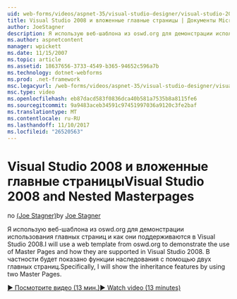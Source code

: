 ```yaml
---
uid: web-forms/videos/aspnet-35/visual-studio-designer/visual-studio-2008-and-nested-masterpages
title: Visual Studio 2008 и вложенные главные страницы | Документы Microsoft
author: JoeStagner
description: Я использую веб-шаблона из oswd.org для демонстрации использования главных страниц и как они поддерживаются в Visual Studio 2008. В частности покажет th...
ms.author: aspnetcontent
manager: wpickett
ms.date: 11/15/2007
ms.topic: article
ms.assetid: 18637656-3733-4549-b365-94652c596a7b
ms.technology: dotnet-webforms
ms.prod: .net-framework
msc.legacyurl: /web-forms/videos/aspnet-35/visual-studio-designer/visual-studio-2008-and-nested-masterpages
msc.type: video
ms.openlocfilehash: eb87dacd583f0836dca40b581a7535b8a8115fe6
ms.sourcegitcommit: 9a9483aceb34591c97451997036a9120c3fe2baf
ms.translationtype: MT
ms.contentlocale: ru-RU
ms.lasthandoff: 11/10/2017
ms.locfileid: "26520563"
---
```

<a name="visual-studio-2008-and-nested-masterpages"></a><span data-ttu-id="a86a9-104">Visual Studio 2008 и вложенные главные страницы</span><span class="sxs-lookup"><span data-stu-id="a86a9-104">Visual Studio 2008 and Nested Masterpages</span></span>
====================
<span data-ttu-id="a86a9-105">по [(Joe Stagner)](https://github.com/JoeStagner)</span><span class="sxs-lookup"><span data-stu-id="a86a9-105">by [Joe Stagner](https://github.com/JoeStagner)</span></span>

<span data-ttu-id="a86a9-106">Я использую веб-шаблона из oswd.org для демонстрации использования главных страниц и как они поддерживаются в Visual Studio 2008.</span><span class="sxs-lookup"><span data-stu-id="a86a9-106">I will use a web template from oswd.org to demonstrate the use of Master Pages and how they are supported in Visual Studio 2008.</span></span> <span data-ttu-id="a86a9-107">В частности будет показано функции наследования с помощью двух главных страниц.</span><span class="sxs-lookup"><span data-stu-id="a86a9-107">Specifically, I will show the inheritance features by using two Master Pages.</span></span>

[<span data-ttu-id="a86a9-108">&#9654; Посмотрите видео (13 мин.)</span><span class="sxs-lookup"><span data-stu-id="a86a9-108">&#9654; Watch video (13 minutes)</span></span>](https://channel9.msdn.com/Blogs/ASP-NET-Site-Videos/visual-studio-2008-and-nested-masterpages)
